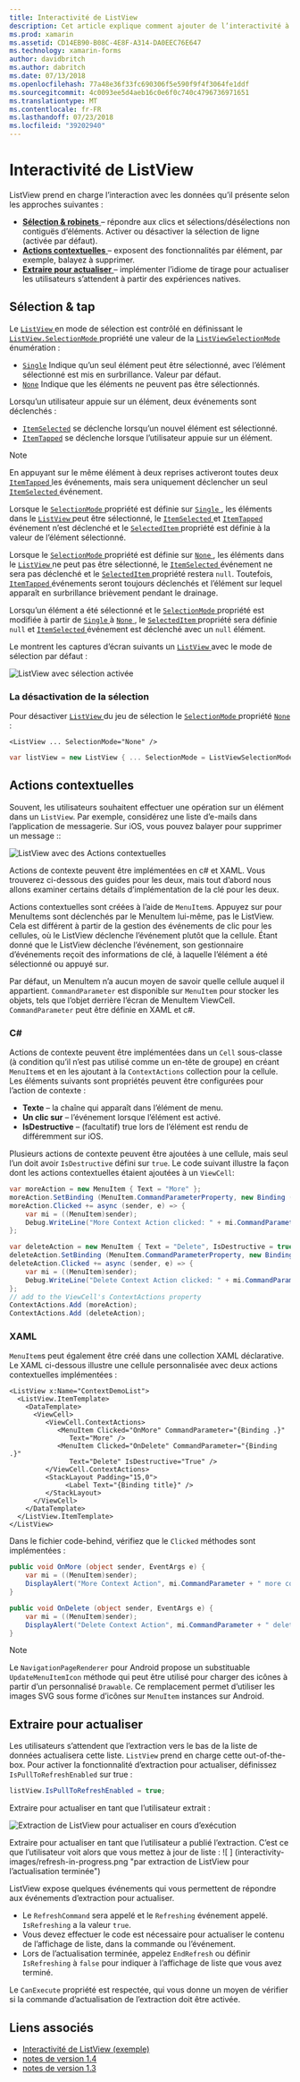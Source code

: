 ```yaml
---
title: Interactivité de ListView
description: Cet article explique comment ajouter de l’interactivité à un ListView Xamarin.Forms en implémentant les sélections, les actions de contexte et les extraire pour actualiser.
ms.prod: xamarin
ms.assetid: CD14EB90-B08C-4E8F-A314-DA0EEC76E647
ms.technology: xamarin-forms
author: davidbritch
ms.author: dabritch
ms.date: 07/13/2018
ms.openlocfilehash: 77a48e36f33fc690306f5e590f9f4f3064fe1ddf
ms.sourcegitcommit: 4c0093ee5d4aeb16c0e6f0c740c4796736971651
ms.translationtype: MT
ms.contentlocale: fr-FR
ms.lasthandoff: 07/23/2018
ms.locfileid: "39202940"
---
```

# <a name="listview-interactivity"></a>Interactivité de ListView

ListView prend en charge l’interaction avec les données qu’il présente selon les approches suivantes :

- [**Sélection & robinets** ](#selectiontaps) &ndash; répondre aux clics et sélections/désélections non contiguës d’éléments. Activer ou désactiver la sélection de ligne (activée par défaut).
- [**Actions contextuelles** ](#Context_Actions) &ndash; exposent des fonctionnalités par élément, par exemple, balayez à supprimer.
- [**Extraire pour actualiser** ](#Pull_to_Refresh) &ndash; implémenter l’idiome de tirage pour actualiser les utilisateurs s’attendent à partir des expériences natives.

<a name="selectiontaps" />

## <a name="selection--taps"></a>Sélection & tap

Le [ `ListView` ](xref:Xamarin.Forms.ListView) en mode de sélection est contrôlé en définissant le [ `ListView.SelectionMode` ](xref:Xamarin.Forms.ListView.SelectionMode) propriété une valeur de la [ `ListViewSelectionMode` ](xref:Xamarin.Forms.ListViewSelectionMode) énumération :

- [`Single`](xref:Xamarin.Forms.ListViewSelectionMode.Single) Indique qu’un seul élément peut être sélectionné, avec l’élément sélectionné est mis en surbrillance. Valeur par défaut.
- [`None`](xref:Xamarin.Forms.ListViewSelectionMode.None) Indique que les éléments ne peuvent pas être sélectionnés.

Lorsqu’un utilisateur appuie sur un élément, deux événements sont déclenchés :

- [`ItemSelected`](xref:Xamarin.Forms.ListView.ItemSelected) se déclenche lorsqu’un nouvel élément est sélectionné.
- [`ItemTapped`](xref:Xamarin.Forms.ListView.ItemTapped) se déclenche lorsque l’utilisateur appuie sur un élément.

> [!NOTE]
> En appuyant sur le même élément à deux reprises activeront toutes deux [ `ItemTapped` ](xref:Xamarin.Forms.ListView.ItemTapped) les événements, mais sera uniquement déclencher un seul [ `ItemSelected` ](xref:Xamarin.Forms.ListView.ItemSelected) événement.

Lorsque le [ `SelectionMode` ](xref:Xamarin.Forms.ListView.SelectionMode) propriété est définie sur [ `Single` ](xref:Xamarin.Forms.ListViewSelectionMode.Single), les éléments dans le [ `ListView` ](xref:Xamarin.Forms.ListView) peut être sélectionné, le [ `ItemSelected` ](xref:Xamarin.Forms.ListView.ItemSelected) et [ `ItemTapped` ](xref:Xamarin.Forms.ListView.ItemTapped) événement n’est déclenché et le [ `SelectedItem` ](xref:Xamarin.Forms.ListView.SelectedItem) propriété est définie à la valeur de l’élément sélectionné.

Lorsque le [ `SelectionMode` ](xref:Xamarin.Forms.ListView.SelectionMode) propriété est définie sur [ `None` ](xref:Xamarin.Forms.ListViewSelectionMode.None), les éléments dans le [ `ListView` ](xref:Xamarin.Forms.ListView) ne peut pas être sélectionné, le [ `ItemSelected` ](xref:Xamarin.Forms.ListView.ItemSelected) événement ne sera pas déclenché et le [ `SelectedItem` ](xref:Xamarin.Forms.ListView.SelectedItem) propriété restera `null`. Toutefois, [ `ItemTapped` ](xref:Xamarin.Forms.ListView.ItemTapped) événements seront toujours déclenchés et l’élément sur lequel apparaît en surbrillance brièvement pendant le drainage.

Lorsqu’un élément a été sélectionné et le [ `SelectionMode` ](xref:Xamarin.Forms.ListView.SelectionMode) propriété est modifiée à partir de [ `Single` ](xref:Xamarin.Forms.ListViewSelectionMode.Single) à [ `None` ](xref:Xamarin.Forms.ListViewSelectionMode.None), le [ `SelectedItem` ](xref:Xamarin.Forms.ListView.SelectedItem) propriété sera définie `null` et [ `ItemSelected` ](xref:Xamarin.Forms.ListView.ItemSelected) événement est déclenché avec un `null` élément.

Le montrent les captures d’écran suivants un [ `ListView` ](xref:Xamarin.Forms.ListView) avec le mode de sélection par défaut :

![](interactivity-images/selection-default.png "ListView avec sélection activée")

### <a name="disabling-selection"></a>La désactivation de la sélection

Pour désactiver [ `ListView` ](xref:Xamarin.Forms.ListView) du jeu de sélection le [ `SelectionMode` ](xref:Xamarin.Forms.ListView.SelectionMode) propriété [ `None` ](xref:Xamarin.Forms.ListViewSelectionMode.None):

```xaml
<ListView ... SelectionMode="None" />
```

```csharp
var listView = new ListView { ... SelectionMode = ListViewSelectionMode.None };
```

<a name="Context_Actions" />

## <a name="context-actions"></a>Actions contextuelles
Souvent, les utilisateurs souhaitent effectuer une opération sur un élément dans un `ListView`. Par exemple, considérez une liste d’e-mails dans l’application de messagerie. Sur iOS, vous pouvez balayer pour supprimer un message ::

![](interactivity-images/context-default.png "ListView avec des Actions contextuelles")

Actions de contexte peuvent être implémentées en c# et XAML. Vous trouverez ci-dessous des guides pour les deux, mais tout d’abord nous allons examiner certains détails d’implémentation de la clé pour les deux.

Actions contextuelles sont créées à l’aide de `MenuItem`s. Appuyez sur pour MenuItems sont déclenchés par le MenuItem lui-même, pas le ListView. Cela est différent à partir de la gestion des événements de clic pour les cellules, où le ListView déclenche l’événement plutôt que la cellule. Étant donné que le ListView déclenche l’événement, son gestionnaire d’événements reçoit des informations de clé, à laquelle l’élément a été sélectionné ou appuyé sur.

Par défaut, un MenuItem n’a aucun moyen de savoir quelle cellule auquel il appartient. `CommandParameter` est disponible sur `MenuItem` pour stocker les objets, tels que l’objet derrière l’écran de MenuItem ViewCell. `CommandParameter` peut être définie en XAML et c#.

### <a name="c"></a>C#  

Actions de contexte peuvent être implémentées dans un `Cell` sous-classe (à condition qu’il n’est pas utilisé comme un en-tête de groupe) en créant `MenuItem`s et en les ajoutant à la `ContextActions` collection pour la cellule. Les éléments suivants sont propriétés peuvent être configurées pour l’action de contexte :

* **Texte** &ndash; la chaîne qui apparaît dans l’élément de menu.
* **Un clic sur** &ndash; l’événement lorsque l’élément est activé.
* **IsDestructive** &ndash; (facultatif) true lors de l’élément est rendu de différemment sur iOS.

Plusieurs actions de contexte peuvent être ajoutées à une cellule, mais seul l’un doit avoir `IsDestructive` défini sur `true`. Le code suivant illustre la façon dont les actions contextuelles étaient ajoutées à un `ViewCell`:

```csharp
var moreAction = new MenuItem { Text = "More" };
moreAction.SetBinding (MenuItem.CommandParameterProperty, new Binding ("."));
moreAction.Clicked += async (sender, e) => {
    var mi = ((MenuItem)sender);
    Debug.WriteLine("More Context Action clicked: " + mi.CommandParameter);
};

var deleteAction = new MenuItem { Text = "Delete", IsDestructive = true }; // red background
deleteAction.SetBinding (MenuItem.CommandParameterProperty, new Binding ("."));
deleteAction.Clicked += async (sender, e) => {
    var mi = ((MenuItem)sender);
    Debug.WriteLine("Delete Context Action clicked: " + mi.CommandParameter);
};
// add to the ViewCell's ContextActions property
ContextActions.Add (moreAction);
ContextActions.Add (deleteAction);
```

### <a name="xaml"></a>XAML

`MenuItem`s peut également être créé dans une collection XAML déclarative. Le XAML ci-dessous illustre une cellule personnalisée avec deux actions contextuelles implémentées :

```xaml
<ListView x:Name="ContextDemoList">
  <ListView.ItemTemplate>
    <DataTemplate>
      <ViewCell>
         <ViewCell.ContextActions>
            <MenuItem Clicked="OnMore" CommandParameter="{Binding .}"
               Text="More" />
            <MenuItem Clicked="OnDelete" CommandParameter="{Binding .}"
               Text="Delete" IsDestructive="True" />
         </ViewCell.ContextActions>
         <StackLayout Padding="15,0">
              <Label Text="{Binding title}" />
         </StackLayout>
      </ViewCell>
    </DataTemplate>
  </ListView.ItemTemplate>
</ListView>
```

Dans le fichier code-behind, vérifiez que le `Clicked` méthodes sont implémentées :

```csharp
public void OnMore (object sender, EventArgs e) {
    var mi = ((MenuItem)sender);
    DisplayAlert("More Context Action", mi.CommandParameter + " more context action", "OK");
}

public void OnDelete (object sender, EventArgs e) {
    var mi = ((MenuItem)sender);
    DisplayAlert("Delete Context Action", mi.CommandParameter + " delete context action", "OK");
}
```

> [!NOTE]
> Le `NavigationPageRenderer` pour Android propose un substituable `UpdateMenuItemIcon` méthode qui peut être utilisé pour charger des icônes à partir d’un personnalisé `Drawable`. Ce remplacement permet d’utiliser les images SVG sous forme d’icônes sur `MenuItem` instances sur Android.

<a name="Pull_to_Refresh" />

## <a name="pull-to-refresh"></a>Extraire pour actualiser
Les utilisateurs s’attendent que l’extraction vers le bas de la liste de données actualisera cette liste. `ListView` prend en charge cette out-of-the-box. Pour activer la fonctionnalité d’extraction pour actualiser, définissez `IsPullToRefreshEnabled` sur true :

```csharp
listView.IsPullToRefreshEnabled = true;
```

Extraire pour actualiser en tant que l’utilisateur extrait :

![](interactivity-images/refresh-start.png "Extraction de ListView pour actualiser en cours d’exécution")

Extraire pour actualiser en tant que l’utilisateur a publié l’extraction. C’est ce que l’utilisateur voit alors que vous mettez à jour de liste : ![ ] (interactivity-images/refresh-in-progress.png "par extraction de ListView pour l’actualisation terminée")

ListView expose quelques événements qui vous permettent de répondre aux événements d’extraction pour actualiser.

-  Le `RefreshCommand` sera appelé et le `Refreshing` événement appelé. `IsRefreshing` a la valeur `true`.
-  Vous devez effectuer le code est nécessaire pour actualiser le contenu de l’affichage de liste, dans la commande ou l’événement.
-  Lors de l’actualisation terminée, appelez `EndRefresh` ou définir `IsRefreshing` à `false` pour indiquer à l’affichage de liste que vous avez terminé.

Le `CanExecute` propriété est respectée, qui vous donne un moyen de vérifier si la commande d’actualisation de l’extraction doit être activée.



## <a name="related-links"></a>Liens associés

- [Interactivité de ListView (exemple)](https://developer.xamarin.com/samples/xamarin-forms/UserInterface/ListView/interactivity)
- [notes de version 1.4](http://forums.xamarin.com/discussion/35451/xamarin-forms-1-4-0-released/)
- [notes de version 1.3](http://forums.xamarin.com/discussion/29934/xamarin-forms-1-3-0-released/)
